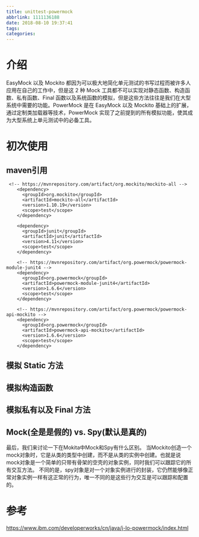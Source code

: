 ```yaml
---
title: unittest-powermock
abbrlink: 1111136188
date: 2018-08-10 19:37:41
tags:
categories:
---
```

# 介绍
EasyMock 以及 Mockito 都因为可以极大地简化单元测试的书写过程而被许多人应用在自己的工作中，但是这 2 种 Mock 工具都不可以实现对静态函数、构造函数、私有函数、Final 函数以及系统函数的模拟，但是这些方法往往是我们在大型系统中需要的功能。PowerMock 是在 EasyMock 以及 Mockito 基础上的扩展，通过定制类加载器等技术，PowerMock 实现了之前提到的所有模拟功能，使其成为大型系统上单元测试中的必备工具。

# 初次使用

## maven引用
```
 <!-- https://mvnrepository.com/artifact/org.mockito/mockito-all -->
    <dependency>
      <groupId>org.mockito</groupId>
      <artifactId>mockito-all</artifactId>
      <version>1.10.19</version>
      <scope>test</scope>
    </dependency>

    <dependency>
      <groupId>junit</groupId>
      <artifactId>junit</artifactId>
      <version>4.11</version>
      <scope>test</scope>
    </dependency>

    <!-- https://mvnrepository.com/artifact/org.powermock/powermock-module-junit4 -->
    <dependency>
      <groupId>org.powermock</groupId>
      <artifactId>powermock-module-junit4</artifactId>
      <version>1.6.6</version>
      <scope>test</scope>
    </dependency>

    <!-- https://mvnrepository.com/artifact/org.powermock/powermock-api-mockito -->
    <dependency>
      <groupId>org.powermock</groupId>
      <artifactId>powermock-api-mockito</artifactId>
      <version>1.6.6</version>
      <scope>test</scope>
    </dependency>
```

## 模拟 Static 方法

## 模拟构造函数

## 模拟私有以及 Final 方法


## Mock(全是是假的) vs. Spy(默认是真的)
最后，我们来讨论一下在Mokita中Mock和Spy有什么区别。 当Mockito创造一个mock对象时，它是从类的类型中创建，而不是从类的实例中创建。也就是说mock对象是一个简单的只带有骨架的空壳的对象实例，同时我们可以跟踪它的所有交互方法。 不同的是，spy对象是对一个对象实例进行的封装，它仍然能够像正常对象实例一样有这正常的行为，唯一不同的是这些行为交互是可以跟踪和配置的。

# 参考
https://www.ibm.com/developerworks/cn/java/j-lo-powermock/index.html